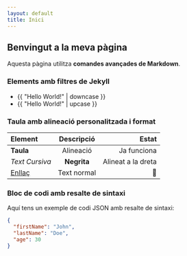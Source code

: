 ```yaml
---
layout: default
title: Inici
---
```


## Benvingut a la meva pàgina

Aquesta pàgina utilitza **comandes avançades de Markdown**.

### Elements amb filtres de Jekyll

- {{ "Hello World!" | downcase }} 
- {{ "Hello World!" | upcase }} 

### Taula amb alineació personalitzada i format

| Element      | Descripció      | Estat            |
| :----------- | :-------------: | ---------------: |
| **Taula**    | Alineació       | Ja funciona      |
| _Text Cursiva_ | **Negrita**    | Alineat a la dreta|
| [Enllaç](https://example.com) | Text normal | 🔗 |

### Bloc de codi amb resalte de sintaxi

Aquí tens un exemple de codi JSON amb resalte de sintaxi:

```json
{
  "firstName": "John",
  "lastName": "Doe",
  "age": 30
}
